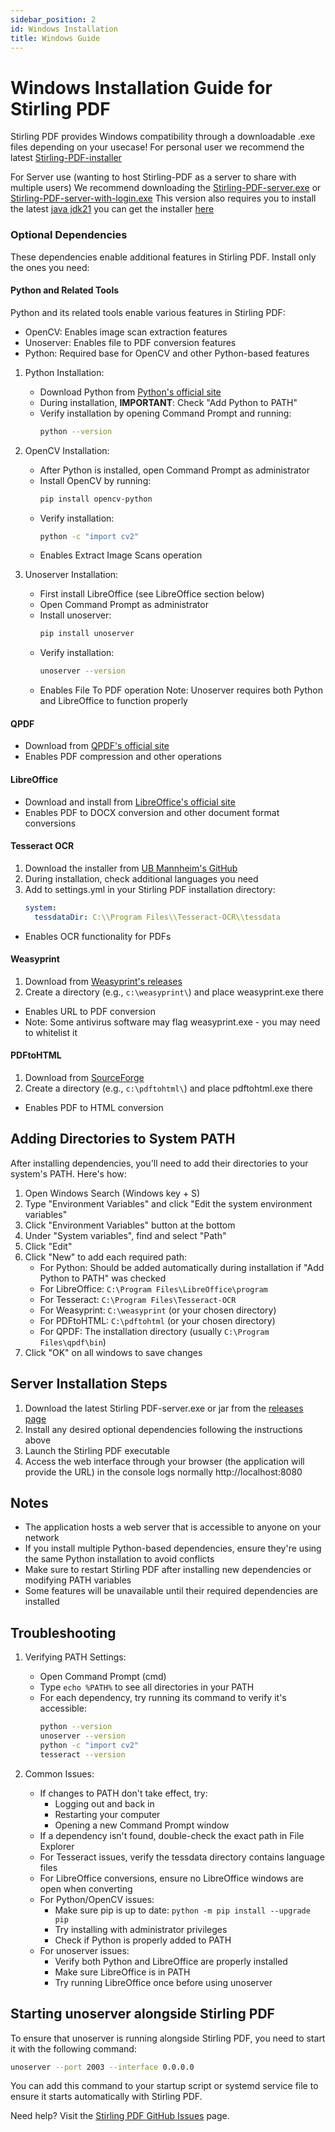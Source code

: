 ```yaml
---
sidebar_position: 2
id: Windows Installation
title: Windows Guide
---
```

# Windows Installation Guide for Stirling PDF

Stirling PDF provides Windows compatibility through a downloadable .exe files depending on your usecase!
For personal user we recommend the latest
[Stirling-PDF-installer](https://github.com/Stirling-Tools/Stirling-PDF/releases/latest/download/Stirling-PDF-win-installer.exe)

For Server use (wanting to host Stirling-PDF as a server to share with multiple users)
We recommend downloading the [Stirling-PDF-server.exe](https://github.com/Stirling-Tools/Stirling-PDF/releases/latest/download/win-Stirling-PDF-portable-Server.exe) or [Stirling-PDF-server-with-login.exe](https://github.com/Stirling-Tools/Stirling-PDF/releases/latest/download/win-Stirling-PDF-portable-Server-with-login.exe)
This version also requires you to install the latest [java jdk21](https://www.oracle.com/uk/java/technologies/downloads/#jdk21-windows) you can get the installer [here](https://download.oracle.com/java/21/latest/jdk-21_windows-x64_bin.exe)

### Optional Dependencies
These dependencies enable additional features in Stirling PDF. Install only the ones you need:

#### Python and Related Tools
Python and its related tools enable various features in Stirling PDF:
- OpenCV: Enables image scan extraction features
- Unoserver: Enables file to PDF conversion features
- Python: Required base for OpenCV and other Python-based features

1. Python Installation:
   - Download Python from [Python's official site](https://www.python.org/downloads/)
   - During installation, **IMPORTANT**: Check "Add Python to PATH"
   - Verify installation by opening Command Prompt and running:
     ```bash
     python --version
     ```

2. OpenCV Installation:
   - After Python is installed, open Command Prompt as administrator
   - Install OpenCV by running:
     ```bash
     pip install opencv-python
     ```
   - Verify installation:
     ```bash
     python -c "import cv2"
     ```
   - Enables Extract Image Scans operation
     
4. Unoserver Installation:
   - First install LibreOffice (see LibreOffice section below)
   - Open Command Prompt as administrator
   - Install unoserver:
     ```bash
     pip install unoserver
     ```
   - Verify installation:
     ```bash
     unoserver --version
     ```
   - Enables File To PDF operation
   Note: Unoserver requires both Python and LibreOffice to function properly

#### QPDF
- Download from [QPDF's official site](https://qpdf.sourceforge.io/)
- Enables PDF compression and other operations

#### LibreOffice
- Download and install from [LibreOffice's official site](https://www.libreoffice.org/download/download-libreoffice/)
- Enables PDF to DOCX conversion and other document format conversions

#### Tesseract OCR
1. Download the installer from [UB Mannheim's GitHub](https://github.com/UB-Mannheim/tesseract/wiki)
2. During installation, check additional languages you need
3. Add to settings.yml in your Stirling PDF installation directory:
   ```yaml
   system:
     tessdataDir: C:\\Program Files\\Tesseract-OCR\\tessdata
   ```
- Enables OCR functionality for PDFs

#### Weasyprint
1. Download from [Weasyprint's releases](https://github.com/Kozea/WeasyPrint/releases)
2. Create a directory (e.g., `c:\weasyprint\`) and place weasyprint.exe there
- Enables URL to PDF conversion
- Note: Some antivirus software may flag weasyprint.exe - you may need to whitelist it

#### PDFtoHTML
1. Download from [SourceForge](https://sourceforge.net/projects/pdftohtml/)
2. Create a directory (e.g., `c:\pdftohtml\`) and place pdftohtml.exe there
- Enables PDF to HTML conversion

## Adding Directories to System PATH

After installing dependencies, you'll need to add their directories to your system's PATH. Here's how:

1. Open Windows Search (Windows key + S)
2. Type "Environment Variables" and click "Edit the system environment variables"
3. Click "Environment Variables" button at the bottom
4. Under "System variables", find and select "Path"
5. Click "Edit"
6. Click "New" to add each required path:
   - For Python: Should be added automatically during installation if "Add Python to PATH" was checked
   - For LibreOffice: `C:\Program Files\LibreOffice\program`
   - For Tesseract: `C:\Program Files\Tesseract-OCR`
   - For Weasyprint: `C:\weasyprint` (or your chosen directory)
   - For PDFtoHTML: `C:\pdftohtml` (or your chosen directory)
   - For QPDF: The installation directory (usually `C:\Program Files\qpdf\bin`)
7. Click "OK" on all windows to save changes

## Server Installation Steps

1. Download the latest Stirling PDF-server.exe or jar from the [releases page](https://github.com/Stirling-Tools/Stirling-PDF/releases/latest)
2. Install any desired optional dependencies following the instructions above
3. Launch the Stirling PDF executable
4. Access the web interface through your browser (the application will provide the URL) in the console logs normally http://localhost:8080

## Notes
- The application hosts a web server that is accessible to anyone on your network
- If you install multiple Python-based dependencies, ensure they're using the same Python installation to avoid conflicts
- Make sure to restart Stirling PDF after installing new dependencies or modifying PATH variables
- Some features will be unavailable until their required dependencies are installed

## Troubleshooting

1. Verifying PATH Settings:
   - Open Command Prompt (cmd)
   - Type `echo %PATH%` to see all directories in your PATH
   - For each dependency, try running its command to verify it's accessible:
     ```bash
     python --version
     unoserver --version
     python -c "import cv2"
     tesseract --version
     ```

2. Common Issues:
   - If changes to PATH don't take effect, try:
     - Logging out and back in
     - Restarting your computer
     - Opening a new Command Prompt window
   - If a dependency isn't found, double-check the exact path in File Explorer
   - For Tesseract issues, verify the tessdata directory contains language files
   - For LibreOffice conversions, ensure no LibreOffice windows are open when converting
   - For Python/OpenCV issues:
     - Make sure pip is up to date: `python -m pip install --upgrade pip`
     - Try installing with administrator privileges
     - Check if Python is properly added to PATH
   - For unoserver issues:
     - Verify both Python and LibreOffice are properly installed
     - Make sure LibreOffice is in PATH
     - Try running LibreOffice once before using unoserver

## Starting unoserver alongside Stirling PDF

To ensure that unoserver is running alongside Stirling PDF, you need to start it with the following command:

```bash
unoserver --port 2003 --interface 0.0.0.0
```

You can add this command to your startup script or systemd service file to ensure it starts automatically with Stirling PDF.


Need help? Visit the [Stirling PDF GitHub Issues](https://github.com/Stirling-Tools/Stirling-PDF/issues) page.

